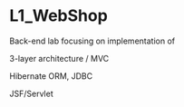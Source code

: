 # L1_WebShop

Back-end lab focusing on implementation of 

3-layer architecture / MVC 

Hibernate ORM, JDBC

JSF/Servlet

